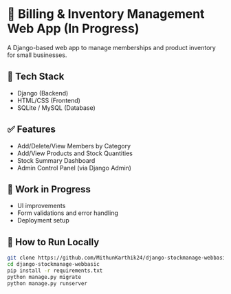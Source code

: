 # 🧾 Billing & Inventory Management Web App (In Progress)

A Django-based web app to manage memberships and product inventory for small businesses.

## 🔧 Tech Stack
- Django (Backend)
- HTML/CSS (Frontend)
- SQLite / MySQL (Database)

## ✅ Features
- Add/Delete/View Members by Category
- Add/View Products and Stock Quantities
- Stock Summary Dashboard
- Admin Control Panel (via Django Admin)

## 🚧 Work in Progress
- UI improvements
- Form validations and error handling
- Deployment setup

## 📂 How to Run Locally

```bash
git clone https://github.com/MithunKarthik24/django-stockmanage-webbasic.git
cd django-stockmanage-webbasic
pip install -r requirements.txt
python manage.py migrate
python manage.py runserver
```
